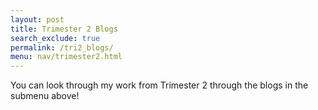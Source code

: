 ```yaml
---
layout: post
title: Trimester 2 Blogs 
search_exclude: true
permalink: /tri2_blogs/
menu: nav/trimester2.html
--- 
```

You can look through my work from Trimester 2 through the blogs in the submenu above! 
